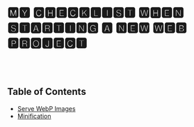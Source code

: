 # 🅼🆈 🅲🅷🅴🅲🅺🅻🅸🆂🆃 🆆🅷🅴🅽 🆂🆃🅰🆁🆃🅸🅽🅶 🅰 🅽🅴🆆 🆆🅴🅱 🅿🆁🅾🅹🅴🅲🆃

<br/><br/>

## Table of Contents
* [Serve WebP Images](#serve-webp-images)
* [Minification](#minification)


<br/><br/>


